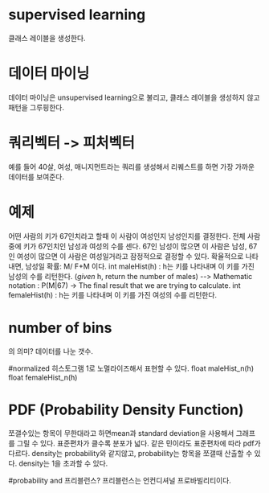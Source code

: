 # supervised learning
클래스 레이블을 생성한다.

# 데이터 마이닝
데이터 마이닝은 unsupervised learning으로 불리고, 클래스 레이블을 생성하지 않고 패턴을 그루핑한다.

# 쿼리벡터 -> 피처벡터
예를 들어 40살, 여성, 매니지먼트라는 쿼리를 생성해서 리퀘스트를 하면 가장 가까운 데이터를 보여준다.

# 예제
어떤 사람의 키가 67인치라고 할때 이 사람이 여성인지 남성인지를 결정한다. 전체 사람중에 키가 67인치인 남성과 여성의 수를 센다. 67인 남성이 많으면 이 사람은 남성, 67인 여성이 많으면 이 사람은 여성일거라고 잠정적으로 결정할 수 있다.
확율적으로 나타내면, 남성일 확률: M/ F+M 이다.
int maleHist(h) : h는 키를 나타내며 이 키를 가진 남성의 수를 리턴한다. (*given* h, return the number of males) --> Mathematic notation : P(M|67)  ->  The final result that we are trying to calculate.
int femaleHist(h) : h는 키를 나타내며 이 키를 가진 여성의 수를 리턴한다.

# number of bins
의 의미? 데이터를 나눈 갯수.

#normalized 히스토그램
1로 노멀라이즈해서 표현할 수 있다.
float maleHist_n(h)
float femaleHist_n(h)

# PDF (Probability Density Function)
쪼갤수있는 항목이 무한대라고 하면mean과 standard deviation을 사용해서 그래프를 그릴 수 있다.
표준편차가 클수록 분포가 넓다. 같은 민이라도 표준편차에 따라 pdf가 다르다.
density는 probability와 같지않고, probability는 항목을 쪼갤때 산출할 수 있다.
density는 1을 초과할 수 있다.

#probability and 프리블런스?
프리블런스는 언컨디셔널 프로바빌리티이다.
